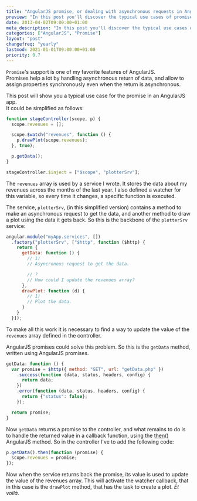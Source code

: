```yaml
---
title: "AngularJS promise, or dealing with asynchronous requests in AngularJS"
preview: "In this post you'll discover the typical use cases of promise in AngularJS apps."
date: 2013-04-02T09:00:00+01:00
meta_description: "In this post you'll discover the typical use cases of promise in AngularJS apps."
categories: ["AngularJS", "Promise"]
layout: "post"
changefreq: "yearly"
lastmod: 2021-01-01T09:00:00+01:00
priority: 0.7
---
```


`Promise`'s support is one of my favorite features of AngularJS.
<br/>
Promises help a lot by handling asynchronous return of data, and allow to assign
properties synchronously even when the return is asynchronous.

This post will show you a typical use case for the promise in an AngularJS app.
<br/>
It could be simplified as follows:

```js
function stageController(scope, p) {
  scope.revenues = [];

  scope.$watch("revenues", function () {
    p.drawPlot(scope.revenues);
  }, true);

  p.getData();
}

stageController.$inject = ["$scope", "plotterSrv"];
```

The `revenues` array is used by a service I wrote. It stores the data about my revenues
across the months of the last year. I also defined a watcher for this variable,
so every time it changes, a specific function is executed.

The service, `plotterSrv`, (in this simplified version) contains a method to make
an asynchronous request to get the data, and another method to draw a plot using the data
it gets back. So this is the backbone of the `plotterSrv` service:

```js
angular.module("myApp.services", [])
  .factory("plotterSrv", ["$http", function ($http) {
    return {
      getData: function () {
        // 1)
        // Asyncronous request to get the data.

        // ?
        // How could I update the revenues array?
      },
      drawPlot: function (d) {
        // 1)
        // Plot the data.
      }
    }
  }]);
```

To make all this work it is necessary to find a way to update the value of the `revenues`
array defined in the controller.

AngularJS promises could solve this problem. So this is the `getData` method,
written using AngularJS promises.

```js
getData: function () {
  var promise = $http({ method: "GET", url: "getData.php" })
    .success(function (data, status, headers, config) {
      return data;
    })
    .error(function (data, status, headers, config) {
      return {"status": false};
    });

  return promise;
}
```

Now `getData` returns a promise to the controller, and what remains to do is to
handle the returned value in a callback function, using the
[then()](https://docs.angularjs.org/api/ng/service/$q "AngularJS api: $q") AngularJS method.
So in the controller I've to add the following code:

```js
p.getData().then(function (promise) {
  scope.revenues = promise;
});
```

Now when the service returns back the promise, its value is used to update the value
of the revenues array. This will activate the watcher callback, that in this case is
the `drawPlot` method, that has the task to create a plot. *Et voilà*.

